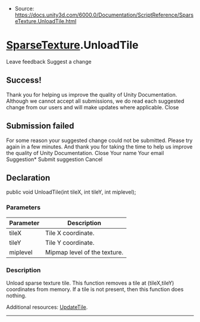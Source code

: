 * Source: https://docs.unity3d.com/6000.0/Documentation/ScriptReference/SparseTexture.UnloadTile.html

#  [SparseTexture](https://docs.unity3d.com/6000.0/Documentation/ScriptReference/SparseTexture.html).UnloadTile
Leave feedback
Suggest a change
## Success!
Thank you for helping us improve the quality of Unity Documentation. Although we cannot accept all submissions, we do read each suggested change from our users and will make updates where applicable.
Close
## Submission failed
For some reason your suggested change could not be submitted. Please <a>try again</a> in a few minutes. And thank you for taking the time to help us improve the quality of Unity Documentation.
Close
Your name Your email Suggestion* Submit suggestion
Cancel
## Declaration
public void UnloadTile(int tileX, int tileY, int miplevel); 
### Parameters
Parameter | Description  
---|---  
tileX | Tile X coordinate.  
tileY | Tile Y coordinate.  
miplevel | Mipmap level of the texture.  
### Description
Unload sparse texture tile.
This function removes a tile at (tileX,tileY) coordinates from memory. If a tile is not present, then this function does nothing.  
  
Additional resources: [UpdateTile](https://docs.unity3d.com/6000.0/Documentation/ScriptReference/SparseTexture.UpdateTile.html).
* * *
